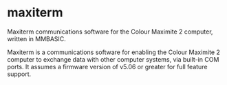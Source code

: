 # maxiterm
Maxiterm communications software for the Colour Maximite 2 computer, written in MMBASIC.

Maxiterm is a communications software for enabling the Colour Maximite 2 computer to exchange data with other computer systems, via built-in COM ports. It assumes a firmware version of v5.06 or greater for full feature support. 
